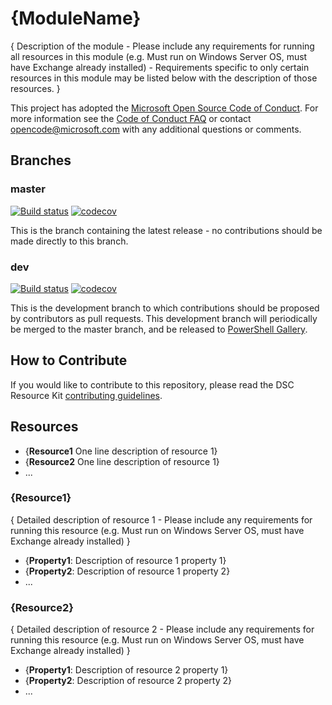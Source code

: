 # {ModuleName}

{ Description of the module - Please include any requirements for running all resources in this module (e.g. Must run on Windows Server OS, must have Exchange already installed) - Requirements specific to only certain resources in this module may be listed below with the description of those resources. }

This project has adopted the [Microsoft Open Source Code of Conduct](https://opensource.microsoft.com/codeofconduct/).
For more information see the [Code of Conduct FAQ](https://opensource.microsoft.com/codeofconduct/faq/) or contact [opencode@microsoft.com](mailto:opencode@microsoft.com) with any additional questions or comments.

## Branches

### master

[![Build status](https://ci.appveyor.com/api/projects/status/{token}/branch/master?svg=true)](https://ci.appveyor.com/project/PowerShell/{ModuleName}/branch/master)
[![codecov](https://codecov.io/gh/PowerShell/{ModuleName}/branch/master/graph/badge.svg)](https://codecov.io/gh/PowerShell/{ModuleName}/branch/master)

This is the branch containing the latest release -
no contributions should be made directly to this branch.

### dev

[![Build status](https://ci.appveyor.com/api/projects/status/{token}/branch/dev?svg=true)](https://ci.appveyor.com/project/PowerShell/{ModuleName}/branch/dev)
[![codecov](https://codecov.io/gh/PowerShell/{ModuleName}/branch/dev/graph/badge.svg)](https://codecov.io/gh/PowerShell/{ModuleName}/branch/dev)

This is the development branch
to which contributions should be proposed by contributors as pull requests.
This development branch will periodically be merged to the master branch,
and be released to [PowerShell Gallery](https://www.powershellgallery.com/).

## How to Contribute

If you would like to contribute to this repository, please read the DSC Resource Kit [contributing guidelines](https://github.com/PowerShell/DscResource.Kit/blob/master/CONTRIBUTING.md).

## Resources

* {**Resource1** One line description of resource 1}
* {**Resource2** One line description of resource 1}
* ...

### {Resource1}

{ Detailed description of resource 1 - Please include any requirements for running this resource (e.g. Must run on Windows Server OS, must have Exchange already installed) }

* {**Property1**: Description of resource 1 property 1}
* {**Property2**: Description of resource 1 property 2}
* ...

### {Resource2}

{ Detailed description of resource 2 - Please include any requirements for running this resource (e.g. Must run on Windows Server OS, must have Exchange already installed) }

* {**Property1**: Description of resource 2 property 1}
* {**Property2**: Description of resource 2 property 2}
* ...
